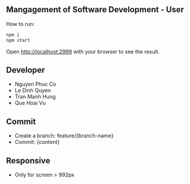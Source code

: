 ## Mangagement of Software Development - User

How to run:

```bash
npm i
npm start
```

Open [http://localhost:2999](http://localhost:2999) with your browser to see the result.

## Developer
- Nguyen Phuc Co
- Le Dinh Quyen
- Tran Manh Hung
- Que Hoai Vu

## Commit
- Create a branch: feature/{branch-name}
- Commit: {content}

## Responsive
- Only for screen > 992px
